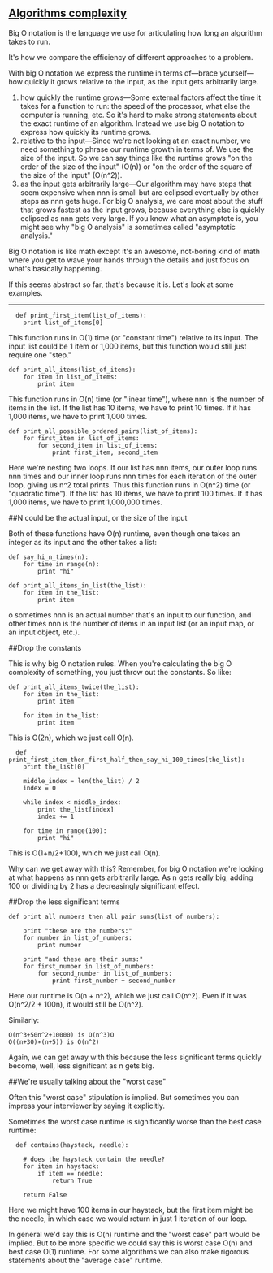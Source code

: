 [Algorithms complexity](https://www.interviewcake.com/article/python/big-o-notation-time-and-space-complexity)
---

Big O notation is the language we use for articulating how long an algorithm takes to run. 

It's how we compare the efficiency of different approaches to a problem. 

With big O notation we express the runtime in terms of—brace yourself—how quickly it grows relative to the input, as the input gets arbitrarily large. 

  1. how quickly the runtime grows—Some external factors affect the time it takes for a function to run: the speed of the processor, what else the computer is running, etc. So it's hard to make strong statements about the exact runtime of an algorithm. Instead we use big O notation to express how quickly its runtime grows. 
  2. relative to the input—Since we're not looking at an exact number, we need something to phrase our runtime growth in terms of. We use the size of the input. So we can say things like the runtime grows "on the order of the size of the input" (O(n)) or "on the order of the square of the size of the input" (O(n^2)). 
  3. as the input gets arbitrarily large—Our algorithm may have steps that seem expensive when nnn is small but are eclipsed eventually by other steps as nnn gets huge. For big O analysis, we care most about the stuff that grows fastest as the input grows, because everything else is quickly eclipsed as nnn gets very large. If you know what an asymptote is, you might see why "big O analysis" is sometimes called "asymptotic analysis." 
  

Big O notation is like math except it's an awesome, not-boring kind of math where you get to wave your hands through the details and just focus on what's basically happening. 

If this seems abstract so far, that's because it is. Let's look at some examples. 

----

```
  def print_first_item(list_of_items):
    print list_of_items[0]
```

This function runs in O(1) time (or "constant time") relative to its input. The input list could be 1 item or 1,000 items, but this function would still just require one "step."

```
def print_all_items(list_of_items):
    for item in list_of_items:
        print item
```

This function runs in O(n) time (or "linear time"), where nnn is the number of items in the list. If the list has 10 items, we have to print 10 times. If it has 1,000 items, we have to print 1,000 times.

```
def print_all_possible_ordered_pairs(list_of_items):
    for first_item in list_of_items:
        for second_item in list_of_items:
            print first_item, second_item
```

Here we're nesting two loops. If our list has nnn items, our outer loop runs nnn times and our inner loop runs nnn times for each iteration of the outer loop, giving us n^2 total prints. Thus this function runs in O(n^2) time (or "quadratic time"). If the list has 10 items, we have to print 100 times. If it has 1,000 items, we have to print 1,000,000 times. 

##N could be the actual input, or the size of the input 

Both of these functions have O(n) runtime, even though one takes an integer as its input and the other takes a list: 

```
def say_hi_n_times(n):
    for time in range(n):
        print "hi"

def print_all_items_in_list(the_list):
    for item in the_list:
        print item
```

o sometimes nnn is an actual number that's an input to our function, and other times nnn is the number of items in an input list (or an input map, or an input object, etc.). 


##Drop the constants 

This is why big O notation rules. When you're calculating the big O complexity of something, you just throw out the constants. So like: 

```
def print_all_items_twice(the_list):
    for item in the_list:
        print item
        
    for item in the_list:
        print item
```
This is O(2n), which we just call O(n). 

```
  def print_first_item_then_first_half_then_say_hi_100_times(the_list):
    print the_list[0]

    middle_index = len(the_list) / 2
    index = 0

    while index < middle_index:
        print the_list[index]
        index += 1

    for time in range(100):
        print "hi"
```
This is O(1+n/2+100), which we just call O(n). 

Why can we get away with this? Remember, for big O notation we're looking at what happens as nnn gets arbitrarily large. As n gets really big, adding 100 or dividing by 2 has a decreasingly significant effect. 

##Drop the less significant terms 

```
def print_all_numbers_then_all_pair_sums(list_of_numbers):

    print "these are the numbers:"
    for number in list_of_numbers:
        print number

    print "and these are their sums:"
    for first_number in list_of_numbers:
        for second_number in list_of_numbers:
            print first_number + second_number
```

Here our runtime is O(n + n^2), which we just call O(n^2). Even if it was O(n^2/2 + 100n), it would still be O(n^2). 

Similarly: 

    O(n^3+50n^2+10000) is O(n^3)O
    O((n+30)∗(n+5)) is O(n^2)

Again, we can get away with this because the less significant terms quickly become, well, less significant as n gets big. 

##We're usually talking about the "worst case" 

Often this "worst case" stipulation is implied. But sometimes you can impress your interviewer by saying it explicitly. 

Sometimes the worst case runtime is significantly worse than the best case runtime: 

```
  def contains(haystack, needle):

    # does the haystack contain the needle?
    for item in haystack:
        if item == needle:
            return True

    return False
```
 Here we might have 100 items in our haystack, but the first item might be the needle, in which case we would return in just 1 iteration of our loop.

In general we'd say this is O(n) runtime and the "worst case" part would be implied. But to be more specific we could say this is worst case O(n) and best case O(1) runtime. For some algorithms we can also make rigorous statements about the "average case" runtime. 
